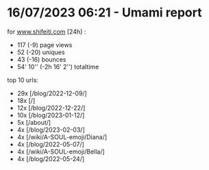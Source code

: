 # 16/07/2023 06:21 - Umami report
for www.shifeiti.com [24h] :

 - 117 (-9) page views
 - 52 (-20) uniques
 - 43 (-16) bounces
 - 54' 10'' (-2h 16' 2'') totaltime


top 10 urls:
 - 29x [/blog/2022-12-09/]
 - 18x [/]
 - 12x [/blog/2022-12-22/]
 - 10x [/blog/2023-01-12/]
 - 5x [/about/]
 - 4x [/blog/2023-02-03/]
 - 4x [/wiki/A-SOUL-emoji/Diana/]
 - 4x [/blog/2022-05-07/]
 - 4x [/wiki/A-SOUL-emoji/Bella/]
 - 4x [/blog/2022-05-24/]



